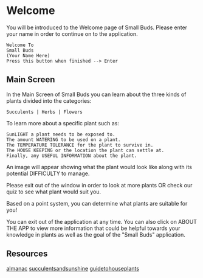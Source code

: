# Welcome

You will be introduced to the Welcome page of Small Buds. Please enter your name in order to continue on to the application.

```
Welcome To
Small Buds
(Your Name Here)
Press this button when finished --> Enter
```

## Main Screen

In the Main Screen of Small Buds you can learn about the three kinds of plants divided into the categories:

```
Succulents | Herbs | Flowers
```

To learn more about a specific plant such as:
```
SunLIGHT a plant needs to be exposed to.
The amount WATERING to be used on a plant.
The TEMPERATURE TOLERANCE for the plant to survive in.
The HOUSE KEEPING or the location the plant can settle at.
Finally, any USEFUL INFORMATION about the plant.
```

An image will appear showing what the plant would look like along with its potential DIFFICULTY to manage.

Please exit out of the window in order to look at more plants OR check our quiz to see what plant would suit you.

Based on a point system, you can determine what plants are suitable for you!

You can exit out of the application at any time. You can also click on ABOUT THE APP to view more information that could be helpful towards your knowledge in plants as well as the goal of the "Small Buds" application.

## Resources

[almanac](https://www.almanac.com/plant/)
[succulentsandsunshine](https://www.succulentsandsunshine.com/types-of-succulents/)
[guidetohouseplants](https://www.guide-to-houseplants.com)
